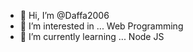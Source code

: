 - 👋 Hi, I’m @Daffa2006
- 👀 I’m interested in ... Web Programming
- 🌱 I’m currently learning ... Node JS

<!---
Daffa2006/Daffa2006 is a ✨ special ✨ repository because its `README.md` (this file) appears on your GitHub profile.
You can click the Preview link to take a look at your changes.
--->
